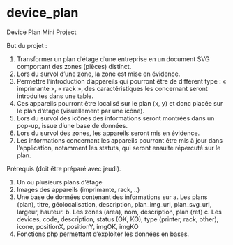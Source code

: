 device_plan
===========

Device Plan Mini Project


But du projet : 
1)	Transformer un plan d’étage d’une entreprise en un document SVG comportant des zones (pièces) distinct.
2)	Lors du survol d’une zone, la zone est mise en évidence.
3)	Permettre l’introduction d’appareils qui pourront être de différent type : « imprimante », « rack », des caractéristiques les concernant seront introduites dans une table.
4)	Ces appareils pourront être localisé sur le plan (x, y) et donc placée sur le plan d’étage (visuellement par une icône).
5)	Lors du survol des icônes des informations seront montrées dans un pop-up, issue d’une base de données.
6)	Lors du survol des zones, les appareils seront mis en évidence.
7)	Les informations concernant les appareils pourront être mis à jour dans l’application, notamment les statuts, qui seront ensuite répercuté sur le plan.


Prérequis (doit être préparé avec jeudi).

1)	Un ou plusieurs plans d’étage
2)	Images des appareils (imprimante, rack, ..)
3)	Une base de données contenant des informations sur 
a.	Les plans (plan), titre, géolocalisation, description, plan_img_url, plan_svg_url, largeur, hauteur.
b.	Les zones (area), nom, description, plan (ref)
c.	Les devices, code, description, status (OK, KO), type (printer, rack, other), icone, positionX, positionY, imgOK, imgKO
4)	Fonctions php permettant d’exploiter les données en bases.
